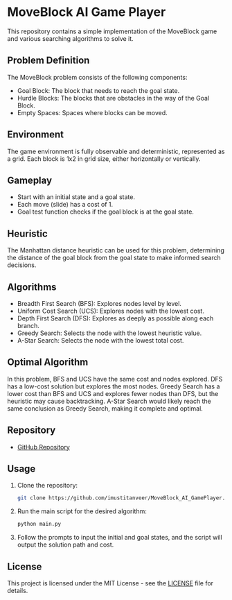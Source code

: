 # MoveBlock AI Game Player

This repository contains a simple implementation of the MoveBlock game and various searching algorithms to solve it.

## Problem Definition

The MoveBlock problem consists of the following components:

- Goal Block: The block that needs to reach the goal state.
- Hurdle Blocks: The blocks that are obstacles in the way of the Goal Block.
- Empty Spaces: Spaces where blocks can be moved.

## Environment

The game environment is fully observable and deterministic, represented as a grid. Each block is 1x2 in grid size, either horizontally or vertically.

## Gameplay

- Start with an initial state and a goal state.
- Each move (slide) has a cost of 1.
- Goal test function checks if the goal block is at the goal state.

## Heuristic

The Manhattan distance heuristic can be used for this problem, determining the distance of the goal block from the goal state to make informed search decisions.

## Algorithms

- Breadth First Search (BFS): Explores nodes level by level.
- Uniform Cost Search (UCS): Explores nodes with the lowest cost.
- Depth First Search (DFS): Explores as deeply as possible along each branch.
- Greedy Search: Selects the node with the lowest heuristic value.
- A-Star Search: Selects the node with the lowest total cost.

## Optimal Algorithm

In this problem, BFS and UCS have the same cost and nodes explored. DFS has a low-cost solution but explores the most nodes. Greedy Search has a lower cost than BFS and UCS and explores fewer nodes than DFS, but the heuristic may cause backtracking. A-Star Search would likely reach the same conclusion as Greedy Search, making it complete and optimal.

## Repository

- [GitHub Repository](https://github.com/imustitanveer/MoveBlock_AI_GamePlayer)

## Usage

1. Clone the repository:

   ```bash
   git clone https://github.com/imustitanveer/MoveBlock_AI_GamePlayer.git
   ```

2. Run the main script for the desired algorithm:

   ```bash
   python main.py
   ```

3. Follow the prompts to input the initial and goal states, and the script will output the solution path and cost.

## License

This project is licensed under the MIT License - see the [LICENSE](LICENSE) file for details.
